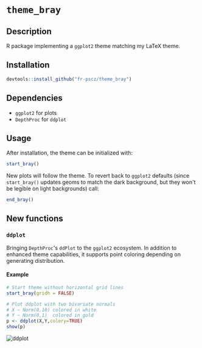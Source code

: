 # `theme_bray`


## Description

R package implementing a `ggplot2` theme matching my LaTeX theme.


## Installation

``` r
devtools::install_github("fr-pscz/theme_bray")
```

## Dependencies

* `ggplot2` for plots
* `DepthProc` for `ddplot`

## Usage

After installation, the theme can be initialized with:

``` r
start_bray()
```
New plots will follow the theme.
To revert back to `ggplot2` defaults (since `start_bray()` updates geoms to match the dark background, but they won't be legible on light backgrounds) call:

``` r
end_bray()
```

## New functions

### `ddplot`

Bringing `DepthProc`'s `ddPlot` to the `ggplot2` ecosystem. In addition to enhanced theme capabilities, it supports point coloring depending on generating distribution.

#### Example

```r
# Start theme without horizontal grid lines
start_bray(gridh = FALSE)

# Plot ddplot with two bivariate normals
# X ~ Norm(0,10) colored in white
# Y ~ Norm(0,1)  colored in gold
p <- ddplot(X,Y,colory=TRUE)
show(p)
```
![ddplot](https://user-images.githubusercontent.com/21090470/137964781-7d356fb3-30e3-48a6-96bf-bdc35a4d9416.png)
